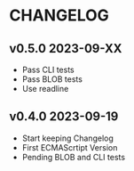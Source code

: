 # CHANGELOG

## v0.5.0 2023-09-XX

- Pass CLI tests
- Pass BLOB tests
- Use readline

## v0.4.0 2023-09-19

- Start keeping Changelog
- First ECMAScrtipt Version
- Pending BLOB and CLI tests
